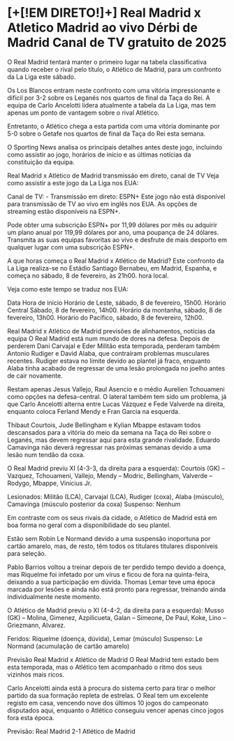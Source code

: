# [+[!EM DIRETO!]+] Real Madrid x Atletico Madrid ao vivo Dérbi de Madrid Canal de TV gratuito de 2025

O Real Madrid tentará manter o primeiro lugar na tabela classificativa quando receber o rival pelo título, o Atlético de Madrid, para um confronto da La Liga este sábado.

Os Los Blancos entram neste confronto com uma vitória impressionante e difícil por 3-2 sobre os Leganés nos quartos de final da Taça do Rei. A equipa de Carlo Ancelotti lidera atualmente a tabela da La Liga, mas tem apenas um ponto de vantagem sobre o rival Atlético.

Entretanto, o Atlético chega a esta partida com uma vitória dominante por 5-0 sobre o Getafe nos quartos de final da Taça do Rei esta semana.

O Sporting News analisa os principais detalhes antes deste jogo, incluindo como assistir ao jogo, horários de início e as últimas notícias da constituição da equipa.

Real Madrid x Atlético de Madrid transmissão em direto, canal de TV
Veja como assistir a este jogo da La Liga nos EUA:

Canal de TV: -
Transmissão em direto: ESPN+
Este jogo não está disponível para transmissão de TV ao vivo em inglês nos EUA. As opções de streaming estão disponíveis na ESPN+.

Pode obter uma subscrição ESPN+ por 11,99 dólares por mês ou adquirir um plano anual por 119,99 dólares por ano, uma poupança de 24 dólares. Transmita as suas equipas favoritas ao vivo e desfrute de mais desporto em qualquer lugar com uma subscrição ESPN+.

A que horas começa o Real Madrid x Atlético de Madrid?
Este confronto da La Liga realiza-se no Estádio Santiago Bernabeu, em Madrid, Espanha, e começa no sábado, 8 de fevereiro, às 21h00. hora local.

Veja como este tempo se traduz nos EUA:

  Data Hora de início
Horário de Leste, sábado, 8 de fevereiro, 15h00.
Horário Central Sábado, 8 de fevereiro, 14h00.
Horário da montanha, sábado, 8 de fevereiro, 13h00.
Horário do Pacífico, sábado, 8 de fevereiro, 12h00.

Real Madrid x Atlético de Madrid previsões de alinhamentos, notícias da equipa
O Real Madrid está num mundo de dores na defesa. Depois de perderem Dani Carvajal e Eder Militão esta temporada, perderam também Antonio Rudiger e David Alaba, que contraíram problemas musculares recentes. Rudiger estava no limite devido ao plantel já fraco, enquanto Alaba tinha acabado de regressar de uma lesão prolongada no joelho antes de cair novamente.

Restam apenas Jesus Vallejo, Raul Asencio e o médio Aurelien Tchouameni como opções na defesa-central. O lateral também tem sido um problema, já que Carlo Ancelotti alterna entre Lucas Vázquez e Fede Valverde na direita, enquanto coloca Ferland Mendy e Fran Garcia na esquerda.

Thibaut Courtois, Jude Bellingham e Kylian Mbappe estavam todos descansados ​​para a vitória do meio da semana na Taça do Rei sobre o Leganés, mas devem regressar aqui para esta grande rivalidade. Eduardo Camavinga não deverá regressar nas próximas semanas devido a uma lesão num tendão da coxa.

O Real Madrid previu XI (4-3-3, da direita para a esquerda): Courtois (GK) – Vazquez, Tchouameni, Vallejo, Mendy – Modric, Bellingham, Valverde – Rodygo, Mbappe, Vinicius Jr.

Lesionados: Militão (LCA), Carvajal (LCA), Rudiger (coxa), Alaba (músculo), Camavinga (músculo posterior da coxa)
Suspenso: Nenhum

Em contraste com os seus rivais da cidade, o Atlético de Madrid está em boa forma no geral com a disponibilidade do seu plantel.

Estão sem Robin Le Normand devido a uma suspensão inoportuna por cartão amarelo, mas, de resto, têm todos os titulares titulares disponíveis para seleção.

Pablo Barrios voltou a treinar depois de ter perdido tempo devido a doença, mas Riquelme foi infetado por um vírus e ficou de fora na quinta-feira, deixando a sua participação em dúvida. Thomas Lemar teve uma época marcada por lesões e ainda não está pronto para regressar, treinando ainda individualmente neste momento.

O Atlético de Madrid previu o XI (4-4-2, da direita para a esquerda): Musso (GK) – Molina, Gimenez, Azpilicueta, Galan – Simeone, De Paul, Koke, Lino – Griezmann, Alvarez.

Feridos: Riquelme (doença, dúvida), Lemar (músculo)
Suspenso: Le Normand (acumulação de cartão amarelo)

Previsão Real Madrid x Atlético de Madrid
O Real Madrid tem estado bem esta temporada, mas o Atlético tem acompanhado o ritmo dos seus vizinhos mais ricos.

Carlo Ancelotti ainda está à procura do sistema certo para tirar o melhor partido da sua formação repleta de estrelas. O Real tem um excelente registo em casa, vencendo nove dos últimos 10 jogos do campeonato disputados aqui, enquanto o Atlético conseguiu vencer apenas cinco jogos fora esta época.

Previsão: Real Madrid 2-1 Atlético de Madrid
